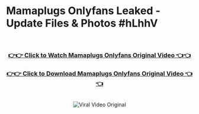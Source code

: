 # Mamaplugs Onlyfans Leaked - Update Files & Photos #hLhhV


<br>
<div align="center">
<h3><a href="https://links2leaks.com/mamaplugs" rel="nofollow">👉👉 Click to Watch Mamaplugs Onlyfans Original Video 👈👈</a></h3>
<h3><a href="https://links2leaks.com/mamaplugs" rel="nofollow">👉👉 Click to Download Mamaplugs Onlyfans Original Video 👈👈</a></h3>
<br>
<a href="https://links2leaks.com/mamaplugs" rel="nofollow"><img src="https://i.ibb.co/Gkj2r4b/banner.png" alt="Viral Video Original" style="max-width: 100%; display: inline-block;" data-target="animated-image.originalImage"></a>
</div>